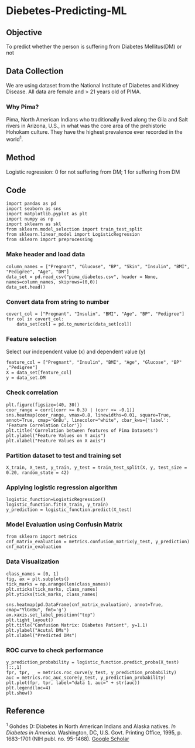 # Diebetes-Predicting-ML

## Objective
To predict whether the person is suffering from Diabetes Mellitus(DM) or not 
## Data Collection
We are using dataset from the National Institute of Diabetes and Kidney Disease.
All data are female and > 21 years old of PIMA.
### Why Pima?
Pima, North American Indians who traditionally lived along the Gila and Salt rivers in Arizona, U.S., in what was the core area of the prehistoric Hohokam culture. They have the highest prevalence ever recorded in the world<sup>1</sup>.
## Method
Logistic regression: 0 for not suffering from DM; 1 for suffering from DM

## Code 

```
import pandas as pd 
import seaborn as sns
import matplotlib.pyplot as plt
import numpy as np
import sklearn as skl
from sklearn.model_selection import train_test_split
from sklearn.linear_model import LogisticRegression
from sklearn import preprocessing
```
### Make header and load data
```
column_names = ["Pregnant", "Glucose", "BP", "Skin", "Insulin", "BMI", "Pedigree", "Age", "DM"]
data_set = pd.read_csv("pima_diabetes.csv", header = None, names=column_names, skiprows=(0,0))
data_set.head()
```

<!--- table1 --->


### Convert data from string to number
```
covert_col = ["Pregnant", "Insulin", "BMI", "Age", "BP", "Pedigree"]
for col in covert_col:
    data_set[col] = pd.to_numeric(data_set[col])
```
### Feature selection
Select our independent value (x) and dependent value (y)
```# Feature selection
feature_col = ["Pregnant", "Insulin", "BMI", "Age", "Glucose", "BP" ,"Pedigree"]
X = data_set[feature_col]
y = data_set.DM
```
### Check correlation 
```corr = data_set.corr()
plt.figure(figsize=(40, 30))
coor_range = corr[(corr >= 0.3) | (corr <= -0.1)]
sns.heatmap(coor_range, vmax=0.8, linewidths=0.01, square=True, annot=True, cmap='GnBu', linecolor="white", cbar_kws={'label': 'Feature Correlation Color'})
plt.title('Correlation between features of Pima Datasets')
plt.ylabel("Feature Values on Y axis")
plt.xlabel("Feature Values on X axis")
```
<!--- Correlation --->

### Partition dataset to test and training set 
```
X_train, X_test, y_train, y_test = train_test_split(X, y, test_size = 0.20, random_state = 42) 
```

### Applying logistic regression algorithm
```
logistic_function=LogisticRegression()
logistic_function.fit(X_train, y_train)
y_prediction = logistic_function.predict(X_test)
```

### Model Evaluation using Confusin Matrix
```
from sklearn import metrics
cnf_matrix_evaluation = metrics.confusion_matrix(y_test, y_prediction)
cnf_matrix_evaluation
```
### Data Visualization
```
class_names = [0, 1]
fig, ax = plt.subplots()
tick_marks = np.arange(len(class_names))
plt.xticks(tick_marks, class_names)
plt.yticks(tick_marks, class_names)

sns.heatmap(pd.DataFrame(cnf_matrix_evaluation), annot=True, cmap="YlGnBu", fmt='g')
ax.xaxis.set_label_position("top")
plt.tight_layout()
plt.title("Confusion Matrix: Diabetes Patient", y=1.1)
plt.ylabel("Acutal DMs")
plt.xlabel("Predicted DMs")
```
<!--- confusion matrix --->

### ROC curve to check performance
```
y_prediction_probability = logistic_function.predict_proba(X_test)[::,1]
fpr, tpr, _ = metrics.roc_curve(y_test, y_prediction_probability)
auc = metrics.roc_auc_score(y_test, y_prediction_probability)
plt.plot(fpr, tpr, label="data 1, auc=" + str(auc))
plt.legend(loc=4)
plt.show()
```
<!--- ROC --->

## Reference
<sup>1</sup> Gohdes D: Diabetes in North American Indians and Alaska natives. *In Diabetes in America.* Washington, DC, U.S. Govt. Printing Office, 1995, p. 1683–1701 (NIH publ. no. 95-1468). [Google Scholar](https://care.diabetesjournals.org/lookup/google-scholar?link_type=googlescholar&gs_type=article&q_txt=Gohdes+D%3A+Diabetes+in+North+American+Indians+and+Alaska+natives.+In+Diabetes+in+America.+Washington%2C+DC%2C+U.S.+Govt.+Printing+Office%2C+1995%2C+p.+1683%E2%80%931701+(NIH+publ.+no.+95-1468))

